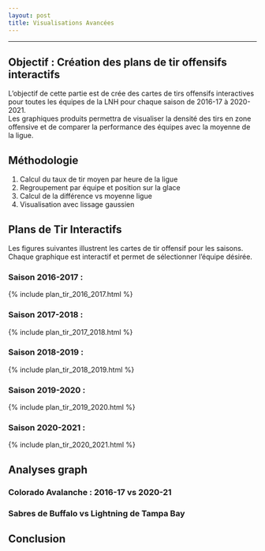 ```yaml
---
layout: post
title: Visualisations Avancées
---
```


---
## Objectif  : Création des plans de tir offensifs interactifs

L’objectif de cette partie est de crée des cartes de tirs offensifs interactives pour toutes les équipes de la LNH pour chaque saison de 2016-17 à 2020-2021.  
Les graphiques produits permettra de visualiser la densité des tirs en zone offensive et de comparer la performance des équipes avec la moyenne de la ligue.

## Méthodologie

1. Calcul du taux de tir moyen par heure de la ligue
2. Regroupement par équipe et position sur la glace
3. Calcul de la différence vs moyenne ligue
4. Visualisation avec lissage gaussien

## Plans de Tir Interactifs
Les figures suivantes illustrent les cartes de tir offensif pour les saisons.  
Chaque graphique est interactif et permet de sélectionner l’équipe désirée.

### Saison 2016-2017 :
{% include plan_tir_2016_2017.html %}

### Saison 2017-2018 :
{% include plan_tir_2017_2018.html %}

### Saison 2018-2019 :
{% include plan_tir_2018_2019.html %}

### Saison 2019-2020 :
{% include plan_tir_2019_2020.html %}

### Saison 2020-2021 :
{% include plan_tir_2020_2021.html %}

## Analyses graph

### Colorado Avalanche : 2016-17 vs 2020-21



### Sabres de Buffalo vs Lightning de Tampa Bay


## Conclusion


